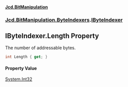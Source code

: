 #### [Jcd.BitManipulation](index.md 'index')
### [Jcd.BitManipulation.ByteIndexers](Jcd.BitManipulation.ByteIndexers.md 'Jcd.BitManipulation.ByteIndexers').[IByteIndexer](Jcd.BitManipulation.ByteIndexers.IByteIndexer.md 'Jcd.BitManipulation.ByteIndexers.IByteIndexer')

## IByteIndexer.Length Property

The number of addressable bytes.

```csharp
int Length { get; }
```

#### Property Value
[System.Int32](https://docs.microsoft.com/en-us/dotnet/api/System.Int32 'System.Int32')